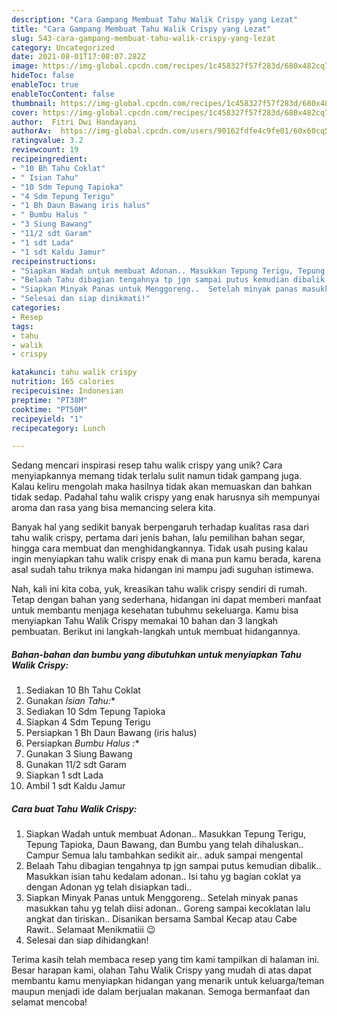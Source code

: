 ```yaml
---
description: "Cara Gampang Membuat Tahu Walik Crispy yang Lezat"
title: "Cara Gampang Membuat Tahu Walik Crispy yang Lezat"
slug: 543-cara-gampang-membuat-tahu-walik-crispy-yang-lezat
category: Uncategorized
date: 2021-08-01T17:08:07.282Z
image: https://img-global.cpcdn.com/recipes/1c458327f57f283d/680x482cq70/tahu-walik-crispy-foto-resep-utama.jpg
hideToc: false
enableToc: true
enableTocContent: false
thumbnail: https://img-global.cpcdn.com/recipes/1c458327f57f283d/680x482cq70/tahu-walik-crispy-foto-resep-utama.jpg
cover: https://img-global.cpcdn.com/recipes/1c458327f57f283d/680x482cq70/tahu-walik-crispy-foto-resep-utama.jpg
author:  Fitri Dwi Handayani
authorAv:  https://img-global.cpcdn.com/users/90162fdfe4c9fe01/60x60cq50/avatar.jpg
ratingvalue: 3.2
reviewcount: 19
recipeingredient:
- "10 Bh Tahu Coklat"
- " Isian Tahu"
- "10 Sdm Tepung Tapioka"
- "4 Sdm Tepung Terigu"
- "1 Bh Daun Bawang iris halus"
- " Bumbu Halus "
- "3 Siung Bawang"
- "11/2 sdt Garam"
- "1 sdt Lada"
- "1 sdt Kaldu Jamur"
recipeinstructions:
- "Siapkan Wadah untuk membuat Adonan.. Masukkan Tepung Terigu, Tepung Tapioka, Daun Bawang, dan Bumbu yang telah dihaluskan.. Campur Semua lalu tambahkan sedikit air.. aduk sampai mengental"
- "Belaah Tahu dibagian tengahnya tp jgn sampai putus kemudian dibalik..   Masukkan isian tahu kedalam adonan..  Isi tahu yg bagian coklat ya dengan Adonan yg telah disiapkan tadi.."
- "Siapkan Minyak Panas untuk Menggoreng..  Setelah minyak panas masukkan tahu yg telah diisi adonan..   Goreng sampai kecoklatan lalu angkat dan tiriskan..  Disanikan bersama Sambal Kecap atau Cabe Rawit..  Selamaat Menikmatiii 😉"
- "Selesai dan siap dinikmati!"
categories:
- Resep
tags:
- tahu
- walik
- crispy

katakunci: tahu walik crispy 
nutrition: 165 calories
recipecuisine: Indonesian
preptime: "PT38M"
cooktime: "PT50M"
recipeyield: "1"
recipecategory: Lunch

---
```



Sedang mencari inspirasi resep tahu walik crispy yang unik? Cara menyiapkannya memang tidak terlalu sulit namun tidak gampang juga. Kalau keliru mengolah maka hasilnya tidak akan memuaskan dan bahkan tidak sedap. Padahal tahu walik crispy yang enak harusnya sih mempunyai aroma dan rasa yang bisa memancing selera kita.


Banyak hal yang sedikit banyak berpengaruh terhadap kualitas rasa dari tahu walik crispy, pertama dari jenis bahan, lalu pemilihan bahan segar, hingga cara membuat dan menghidangkannya. Tidak usah pusing kalau ingin menyiapkan tahu walik crispy enak di mana pun kamu berada, karena asal sudah tahu triknya maka hidangan ini mampu jadi suguhan istimewa.




Nah, kali ini kita coba, yuk, kreasikan tahu walik crispy sendiri di rumah. Tetap dengan bahan yang sederhana, hidangan ini dapat memberi manfaat untuk membantu menjaga kesehatan tubuhmu sekeluarga. Kamu bisa menyiapkan Tahu Walik Crispy memakai 10 bahan dan 3 langkah pembuatan. Berikut ini langkah-langkah untuk membuat hidangannya.

<!--inarticleads1-->

##### Bahan-bahan dan bumbu yang dibutuhkan untuk menyiapkan Tahu Walik Crispy:

1. Sediakan 10 Bh Tahu Coklat
1. Gunakan  *Isian Tahu:**
1. Sediakan 10 Sdm Tepung Tapioka
1. Siapkan 4 Sdm Tepung Terigu
1. Persiapkan 1 Bh Daun Bawang (iris halus)
1. Persiapkan  *Bumbu Halus :**
1. Gunakan 3 Siung Bawang
1. Gunakan 11/2 sdt Garam
1. Siapkan 1 sdt Lada
1. Ambil 1 sdt Kaldu Jamur




<!--inarticleads2-->

##### Cara buat Tahu Walik Crispy:

1. Siapkan Wadah untuk membuat Adonan.. Masukkan Tepung Terigu, Tepung Tapioka, Daun Bawang, dan Bumbu yang telah dihaluskan.. Campur Semua lalu tambahkan sedikit air.. aduk sampai mengental
1. Belaah Tahu dibagian tengahnya tp jgn sampai putus kemudian dibalik..   Masukkan isian tahu kedalam adonan..  Isi tahu yg bagian coklat ya dengan Adonan yg telah disiapkan tadi..
1. Siapkan Minyak Panas untuk Menggoreng..  Setelah minyak panas masukkan tahu yg telah diisi adonan..   Goreng sampai kecoklatan lalu angkat dan tiriskan..  Disanikan bersama Sambal Kecap atau Cabe Rawit..  Selamaat Menikmatiii 😉
1. Selesai dan siap dihidangkan!



Terima kasih telah membaca resep yang tim kami tampilkan di halaman ini. Besar harapan kami, olahan Tahu Walik Crispy yang mudah di atas dapat membantu kamu menyiapkan hidangan yang menarik untuk keluarga/teman maupun menjadi ide dalam berjualan makanan. Semoga bermanfaat dan selamat mencoba!

